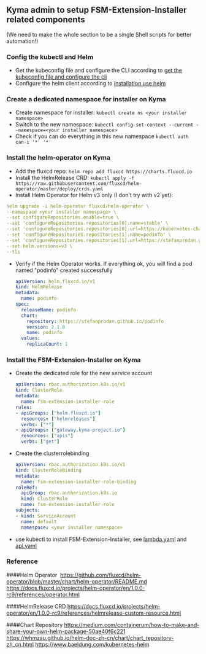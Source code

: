 ## Kyma admin to setup FSM-Extension-Installer related components 
(We need to make the whole section to be a single Shell scripts for better automation!)

### Config the kubectl and Helm
- Get the kubeconfig file and configure the CLI according to [get the kubeconfig file and configure the cli](https://kyma-project.io/docs/#tutorials-sample-service-deployment-on-a-cluster-get-the-kubeconfig-file-and-configure-the-cli)
- Configure the helm client according to [installation use helm](https://kyma-project.io/docs/#installation-use-helm)

### Create a dedicated namespace for installer on Kyma

- Create namespace for installer:
```kubectl create ns <your installer namespace>```
- Switch to the new namespace:
```kubectl config set-context --current --namespace=<your installer namespace>```
- Check if you can do everything in this new namespace
```kubectl auth can-i '*' '*'```

### Install the helm-operator on Kyma
- Add the fluxcd repo:
```helm repo add fluxcd https://charts.fluxcd.io```
- Install the HelmRelease CRD:
```kubectl apply -f https://raw.githubusercontent.com/fluxcd/helm-operator/master/deploy/crds.yaml```
- Install Helm Operator for Helm v3 only (I don't try with v2 yet):
```yaml
helm upgrade -i helm-operator fluxcd/helm-operator \
--namespace <your installer namespace> \
--set configureRepositories.enable=true \
--set 'configureRepositories.repositories[0].name=stable' \
--set 'configureRepositories.repositories[0].url=https://kubernetes-charts.storage.googleapis.com' \
--set 'configureRepositories.repositories[1].name=podinfo' \
--set 'configureRepositories.repositories[1].url=https://stefanprodan.github.io/podinfo' \
--set helm.versions=v3 \
--tls
```
- Verify if the Helm Operator works. If everything ok, you will find a pod named "podinfo" created successfully
	```yaml
	apiVersion: helm.fluxcd.io/v1
	kind: HelmRelease
	metadata:
	  name: podinfo
	spec:
	  releaseName: podinfo
	  chart:
		repository: https://stefanprodan.github.io/podinfo
		version: 2.1.0
		name: podinfo
	  values:
		replicaCount: 1
	```

### Install the FSM-Extension-Installer on Kyma
- Create the dedicated role for the new service account
	```yaml
	apiVersion: rbac.authorization.k8s.io/v1
	kind: ClusterRole
	metadata:
	  name: fsm-extension-installer-role
	rules:
	- apiGroups: ["helm.fluxcd.io"]
	  resources: ["helmreleases"]
	  verbs: ["*"]
	- apiGroups: ["gateway.kyma-project.io"]
	  resources: ["apis"]
	  verbs: ["get"]
	```

- Create the clusterrolebinding
	```yaml
	apiVersion: rbac.authorization.k8s.io/v1
	kind: ClusterRoleBinding
	metadata:
	  name: fsm-extension-installer-role-binding
	roleRef:
	  apiGroup: rbac.authorization.k8s.io
	  kind: ClusterRole
	  name: fsm-extension-installer-role
	subjects:
	- kind: ServiceAccount
	  name: default
	  namespace: <your installer namespace>
	```

- use kubectl to install FSM-Extension-Installer, see [lambda.yaml](./lambda.yaml) and [api.yaml](./api.yaml)

### Reference
####Helm Operator 
https://github.com/fluxcd/helm-operator/blob/master/chart/helm-operator/README.md
https://docs.fluxcd.io/projects/helm-operator/en/1.0.0-rc9/references/operator.html

####HelmRelease CRD
https://docs.fluxcd.io/projects/helm-operator/en/1.0.0-rc9/references/helmrelease-custom-resource.html

####Chart Repository
https://medium.com/containerum/how-to-make-and-share-your-own-helm-package-50ae40f6c221
https://whmzsu.github.io/helm-doc-zh-cn/chart/chart_repository-zh_cn.html
https://www.baeldung.com/kubernetes-helm